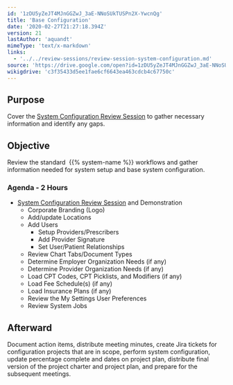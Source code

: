 ```yaml
---
id: '1zDU5yZeJT4MJnGGZwJ_3aE-NNoSUkTUSPn2X-YwcnQg'
title: 'Base Configuration'
date: '2020-02-27T21:27:18.394Z'
version: 21
lastAuthor: 'aquandt'
mimeType: 'text/x-markdown'
links:
  - '../../review-sessions/review-session-system-configuration.md'
source: 'https://drive.google.com/open?id=1zDU5yZeJT4MJnGGZwJ_3aE-NNoSUkTUSPn2X-YwcnQg'
wikigdrive: 'c3f35433d5ee1fae6cf6643ea463cdcb4c67750c'
---
```

## Purpose

Cover the [System Configuration Review Session](../../review-sessions/review-session-system-configuration.md) to gather necessary information and identify any gaps.

## Objective

Review the standard  {{% system-name %}} workflows and gather information needed for system setup and base system configuration.

### Agenda - 2 Hours

* [System Configuration Review Session](../../review-sessions/review-session-system-configuration.md) and Demonstration
   * Corporate Branding (Logo)
   * Add/update Locations
   * Add Users
      * Setup Providers/Prescribers
      * Add Provider Signature
      * Set User/Patient Relationships
   * Review Chart Tabs/Document Types
   * Determine Employer Organization Needs (if any)
   * Determine Provider Organization Needs (if any)
   * Load CPT Codes, CPT Picklists, and Modifiers (if any)
   * Load Fee Schedule(s) (if any)
   * Load Insurance Plans (if any)
   * Review the My Settings User Preferences
   * Review System Jobs

## Afterward

Document action items, distribute meeting minutes, create Jira tickets for configuration projects that are in scope, perform system configuration, update percentage complete and dates on project plan, distribute final version of the project charter and project plan, and prepare for the subsequent meetings.
